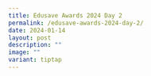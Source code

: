 ```yaml
---
title: Edusave Awards 2024 Day 2
permalink: /edusave-awards-2024-day-2/
date: 2024-01-14
layout: post
description: ""
image: ""
variant: tiptap
---
```

